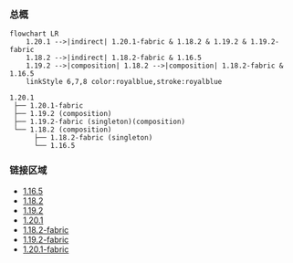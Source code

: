 ### 总概

```mermaid
flowchart LR
    1.20.1 -->|indirect| 1.20.1-fabric & 1.18.2 & 1.19.2 & 1.19.2-fabric
    1.18.2 -->|indirect| 1.18.2-fabric & 1.16.5
    1.19.2 -->|composition| 1.18.2 -->|composition| 1.18.2-fabric & 1.16.5
    linkStyle 6,7,8 color:royalblue,stroke:royalblue
```

```
1.20.1
 ├── 1.20.1-fabric
 ├── 1.19.2 (composition)
 ├── 1.19.2-fabric (singleton)(composition)
 └── 1.18.2 (composition)
      ├── 1.18.2-fabric (singleton)
      └── 1.16.5
```

### 链接区域

- [1.16.5](/projects/1.16/assets/macaws-bridges-oh-the-biomes-youll-go/macawsbridgesbyg)
- [1.18.2](/projects/1.18/assets/macaws-bridges-oh-the-biomes-youll-go/macawsbridgesbyg)
- [1.19.2](/projects/1.19/assets/macaws-bridges-oh-the-biomes-youll-go/macawsbridgesbyg)
- [1.20.1](/projects/1.20/assets/macaws-bridges-oh-the-biomes-youll-go/macawsbridgesbyg)
- [1.18.2-fabric](/projects/1.18-fabric/assets/macaws-bridges-oh-the-biomes-youll-go/macawsbridgesbyg)
- [1.19.2-fabric](/projects/1.19/assets/macaws-bridges-oh-the-biomes-youll-go/macawsbridgesbyg)
- [1.20.1-fabric](/projects/1.20-fabric/assets/macaws-bridges-oh-the-biomes-youll-go/macawsbridgesbyg)